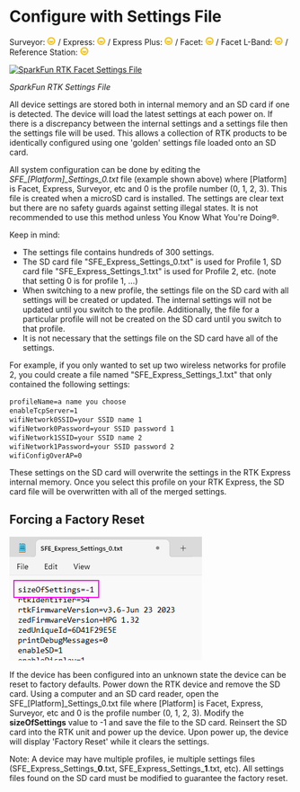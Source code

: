 # Configure with Settings File

Surveyor: ![Feature Partially Supported](img/YellowDot.png) / Express: ![Feature Partially Supported](img/YellowDot.png) / Express Plus: ![Feature Partially Supported](img/YellowDot.png) / Facet: ![Feature Partially Supported](img/YellowDot.png) / Facet L-Band: ![Feature Partially Supported](img/YellowDot.png) / Reference Station: ![Feature Partially Supported](img/YellowDot.png)

[![SparkFun RTK Facet Settings File](https://cdn.sparkfun.com/assets/learn_tutorials/1/8/5/7/SparkFun_RTK_Express_-_Settings_File.jpg)](https://cdn.sparkfun.com/assets/learn_tutorials/1/8/5/7/SparkFun_RTK_Express_-_Settings_File.jpg)

*SparkFun RTK Settings File*

All device settings are stored both in internal memory and an SD card if one is detected. The device will load the latest settings at each power on. If there is a discrepancy between the internal settings and a settings file then the settings file will be used. This allows a collection of RTK products to be identically configured using one 'golden' settings file loaded onto an SD card.

All system configuration can be done by editing the *SFE_[Platform]_Settings_0.txt* file (example shown above) where [Platform] is Facet, Express, Surveyor, etc and 0 is the profile number (0, 1, 2, 3). This file is created when a microSD card is installed. The settings are clear text but there are no safety guards against setting illegal states. It is not recommended to use this method unless You Know What You're Doing®.

Keep in mind: 
* The settings file contains hundreds of 300 settings.
* The SD card file "SFE_Express_Settings_0.txt" is used for Profile 1, SD card file "SFE_Express_Settings_1.txt" is used for Profile 2, etc. (note that setting 0 is for profile 1, ...)
* When switching to a new profile, the settings file on the SD card with all settings will be created or updated. The internal settings will not be updated until you switch to the profile. Additionally, the file for a particular profile will not be created on the SD card until you switch to that profile.
* It is not necessary that the settings file on the SD card have all of the settings.

For example, if you only wanted to set up two wireless networks for profile 2, you could create a file named "SFE_Express_Settings_1.txt" that only contained the following settings:

    profileName=a name you choose
    enableTcpServer=1
    wifiNetwork0SSID=your SSID name 1
    wifiNetwork0Password=your SSID password 1
    wifiNetwork1SSID=your SSID name 2
    wifiNetwork1Password=your SSID password 2
    wifiConfigOverAP=0

These settings on the SD card will overwrite the settings in the RTK Express internal memory. Once you select this profile on your RTK Express, the SD card file will be overwritten with all of the merged settings.

## Forcing a Factory Reset

![Setting size of settings to -1 to force reset](<img/SparkFun RTK Settings File - Factory Reset.png>)

If the device has been configured into an unknown state the device can be reset to factory defaults. Power down the RTK device and remove the SD card. Using a computer and an SD card reader, open the SFE_[Platform]_Settings_0.txt file where [Platform] is Facet, Express, Surveyor, etc and 0 is the profile number (0, 1, 2, 3). Modify the **sizeOfSettings** value to -1 and save the file to the SD card. Reinsert the SD card into the RTK unit and power up the device. Upon power up, the device will display 'Factory Reset' while it clears the settings.

Note: A device may have multiple profiles, ie multiple settings files (SFE_Express_Settings_**0**.txt, SFE_Express_Settings_**1**.txt, etc). All settings files found on the SD card must be modified to guarantee the factory reset.